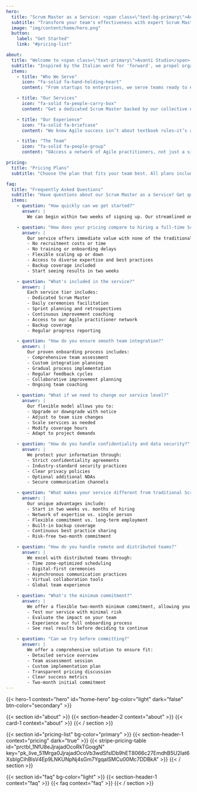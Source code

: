 ```yaml
---
hero:
  title: "Scrum Master as a Service: <span class=\"text-bg-primary\">Accelerating Agile Excellence</span>"
  subtitle: "Transform your team's effectiveness with expert Scrum Masters in just two weeks. Get immediate access to Agile expertise without the hassle of hiring, backed by our network of practitioners. Start your journey to better project delivery today."
  image: "img/content/home/hero.png"
  button:
    label: "Get Started"
    link: "#pricing-list"

about:
  title: "Welcome to <span class=\"text-primary\">Avanti Studio</span>,<br>get to know us better!"
  subtitle: "Inspired by the Italian word for 'forward', we propel organizations toward Agile excellence. Our innovative Scrum Master as a Service model helps teams move forward faster, whether they're just starting their Agile journey or scaling existing practices. With a quick two-week startup and flexible two-month commitment, we make expert Agile leadership accessible to teams of all sizes."
  items:
    - title: "Who We Serve"
      icon: "fa-solid fa-hand-holding-heart"
      content: "From startups to enterprises, we serve teams ready to enhance their Agile practices. Whether you’re a two-pizza team (8 people) or a growing organization with six-pizza teams (24 people), we match your needs. Our clients range from funded startups implementing their first Scrum process to enterprises scaling Agile across multiple teams. Start your Agile transformation in two weeks, without the complexity of traditional hiring."

    - title: "Our Services"
      icon: "fa-solid fa-people-carry-box"
      content: "Get a dedicated Scrum Master backed by our collective expertise with just a two-month commitment. Our transparent pricing tiers adapt to your team size: Agile Navigator for 12-person teams, Architect for 16-person teams, and Accelerator for 24-person teams. Each service includes comprehensive Scrum ceremonies, sprint planning, retrospectives, and continuous improvement, managed through our proven onboarding system."

    - title: "Our Experience"
      icon: "fa-solid fa-briefcase"
      content: "We know Agile success isn’t about textbook rules—it’s about finding what works for your context. Our approach combines Scrum fundamentals with practical adaptations for modern teams. We excel in challenging scenarios: distributed teams, rapid-growth environments, and complex stakeholder landscapes. Every insight we gain strengthens our network, ensuring continuous evolution of best practices across all our clients."

    - title: "The Team"
      icon: "fa-solid fa-people-group"
      content: "OAccess a network of Agile practitioners, not just a single Scrum Master. Our collaborative approach means each client benefits from shared insights and solutions across projects. We maintain consistent quality through standardized practices while adapting to your unique needs. It’s like having an entire Agile community supporting your success, working together to drive your team forward."

pricing:
  title: "Pricing Plans"
  subtitle: "Choose the plan that fits your team best. All plans include access to our network of expert Scrum Masters, dedicated support, and a range of additional services to accelerate your Agile journey."

faq:
  title: "Frequently Asked Questions"
  subtitle: "Have questions about our Scrum Master as a Service? Get quick answers below or reach out for more details."
  items:
    - question: "How quickly can we get started?"
      answer: |
        We can begin within two weeks of signing up. Our streamlined onboarding process gets you up and running quickly while ensuring we understand your needs and goals.

    - question: "How does your pricing compare to hiring a full-time Scrum Master?"
      answer: |
        Our service offers immediate value with none of the traditional hiring overhead:
        - No recruitment costs or time
        - No training or onboarding delays
        - Flexible scaling up or down
        - Access to diverse expertise and best practices
        - Backup coverage included
        - Start seeing results in two weeks

    - question: "What's included in the service?"
      answer: |
        Each service tier includes:
        - Dedicated Scrum Master
        - Daily ceremonies facilitation
        - Sprint planning and retrospectives
        - Continuous improvement coaching
        - Access to our Agile practitioner network
        - Backup coverage
        - Regular progress reporting

    - question: "How do you ensure smooth team integration?"
      answer: |
        Our proven onboarding process includes:
        - Comprehensive team assessment
        - Custom integration planning
        - Gradual process implementation
        - Regular feedback cycles
        - Collaborative improvement planning
        - Ongoing team coaching

    - question: "What if we need to change our service level?"
      answer: |
        Our flexible model allows you to:
        - Upgrade or downgrade with notice
        - Adjust to team size changes
        - Scale services as needed
        - Modify coverage hours
        - Adapt to project demands

    - question: "How do you handle confidentiality and data security?"
      answer: |
        We protect your information through:
        - Strict confidentiality agreements
        - Industry-standard security practices
        - Clear privacy policies
        - Optional additional NDAs
        - Secure communication channels

    - question: "What makes your service different from traditional Scrum Master hiring?"
      answer: |
        Our unique advantages include:
        - Start in two weeks vs. months of hiring
        - Network of expertise vs. single person
        - Flexible commitment vs. long-term employment
        - Built-in backup coverage
        - Continuous best practice sharing
        - Risk-free two-month commitment

    - question: "How do you handle remote and distributed teams?"
      answer: |
        We excel with distributed teams through:
        - Time zone-optimized scheduling
        - Digital-first ceremonies
        - Asynchronous communication practices
        - Virtual collaboration tools
        - Global team experience

    - question: "What's the minimum commitment?"
      answer: |
        We offer a flexible two-month minimum commitment, allowing you to:
        - Test our service with minimal risk
        - Evaluate the impact on your team
        - Experience our full onboarding process
        - See real results before deciding to continue

    - question: "Can we try before committing?"
      answer: |
        We offer a comprehensive solution to ensure fit:
        - Detailed service overview
        - Team assessment session
        - Custom implementation plan
        - Transparent pricing discussion
        - Clear success metrics
        - Two-month initial commitment
---
```


{{< hero-1 context="hero" id="home-hero" bg-color="light" dark="false" btn-color="secondary" >}}

{{< section id="about" >}}
{{< section-header-2 context="about" >}}
{{< card-1 context="about" >}}
{{< / section >}}

{{< section id="pricing-list" bg-color="primary" >}}
{{< section-header-1 context="pricing" dark="true" >}}
{{< stripe-pricing-table id="prctbl_1NfU8eJjrajadOcoRkTGoqgN" key="pk_live_51Mrga0JjrajadOcoVb3wdSfsIDb9hET8066c27EmdhB5U2Iat6XsblgCihBlsV4Ep9LNKUNpNj4sGm7YgqalSMCu00Mc7DDBkA" >}}
{{< / section >}}

{{< section id="faq" bg-color="light" >}}
{{< section-header-1 context="faq" >}}
{{< faq context="faq" >}}
{{< / section >}}

